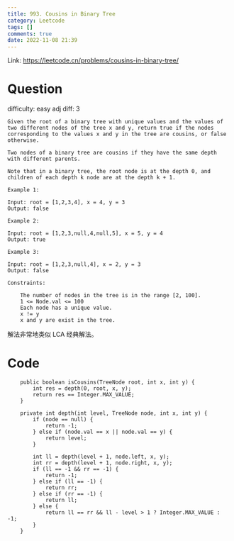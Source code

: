 ```yaml
---
title: 993. Cousins in Binary Tree
category: Leetcode
tags: []
comments: true
date: 2022-11-08 21:39
---
```



Link: https://leetcode.cn/problems/cousins-in-binary-tree/

# Question

difficulty: easy
adj diff: 3

    Given the root of a binary tree with unique values and the values of two different nodes of the tree x and y, return true if the nodes corresponding to the values x and y in the tree are cousins, or false otherwise.

    Two nodes of a binary tree are cousins if they have the same depth with different parents.

    Note that in a binary tree, the root node is at the depth 0, and children of each depth k node are at the depth k + 1.

    Example 1:

    Input: root = [1,2,3,4], x = 4, y = 3
    Output: false

    Example 2:

    Input: root = [1,2,3,null,4,null,5], x = 5, y = 4
    Output: true

    Example 3:

    Input: root = [1,2,3,null,4], x = 2, y = 3
    Output: false

    Constraints:

    	The number of nodes in the tree is in the range [2, 100].
    	1 <= Node.val <= 100
    	Each node has a unique value.
    	x != y
    	x and y are exist in the tree.

解法非常地类似 LCA 经典解法。

# Code

```
    public boolean isCousins(TreeNode root, int x, int y) {
        int res = depth(0, root, x, y);
        return res == Integer.MAX_VALUE;
    }

    private int depth(int level, TreeNode node, int x, int y) {
        if (node == null) {
            return -1;
        } else if (node.val == x || node.val == y) {
            return level;
        }

        int ll = depth(level + 1, node.left, x, y);
        int rr = depth(level + 1, node.right, x, y);
        if (ll == -1 && rr == -1) {
            return -1;
        } else if (ll == -1) {
            return rr;
        } else if (rr == -1) {
            return ll;
        } else {
            return ll == rr && ll - level > 1 ? Integer.MAX_VALUE : -1;
        }
    }
```
